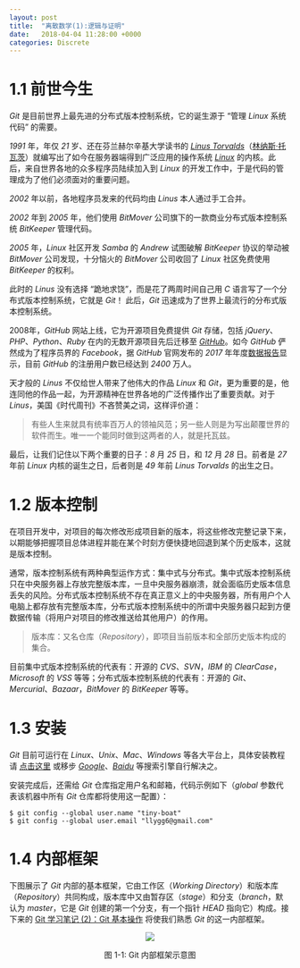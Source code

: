 ```yaml
---
layout: post
title:  "离散数学(1):逻辑与证明"
date:   2018-04-04 11:28:00 +0000
categories: Discrete
---
```


# 1.1 前世今生

*Git* 是目前世界上最先进的分布式版本控制系统，它的诞生源于 “管理 *Linux* 系统代码” 的需要。

*1991* 年，年仅 *21* 岁、还在芬兰赫尔辛基大学读书的 *[Linus Torvalds](https://en.wikipedia.org/wiki/Linus_Torvalds)*（[林纳斯·托瓦茨](https://baike.baidu.com/item/%E6%9E%97%E7%BA%B3%E6%96%AF%C2%B7%E6%89%98%E7%93%A6%E5%85%B9/2122821?fr=aladdin)）就编写出了如今在服务器端得到广泛应用的操作系统 *[Linux](https://baike.baidu.com/item/linux/27050)* 的内核。<!--excerpt-->此后，来自世界各地的众多程序员陆续加入到 *Linux* 的开发工作中，于是代码的管理成为了他们必须面对的重要问题。

*2002* 年以前，各地程序员发来的代码均由 *Linus* 本人通过手工合并。

*2002* 年到 *2005* 年，他们使用 *BitMover* 公司旗下的一款商业分布式版本控制系统 *BitKeeper* 管理代码。

*2005* 年，*Linux* 社区开发 *Samba* 的 *Andrew* 试图破解 *BitKeeper* 协议的举动被 *BitMover* 公司发现，十分恼火的 *BitMover* 公司收回了 *Linux* 社区免费使用 *BitKeeper* 的权利。

此时的 *Linus* 没有选择 “跪地求饶”，而是花了两周时间自己用 *C* 语言写了一个分布式版本控制系统，它就是 *Git*！ 此后，*Git* 迅速成为了世界上最流行的分布式版本控制系统。

2008年，*GitHub* 网站上线，它为开源项目免费提供 *Git* 存储，包括 *jQuery*、*PHP*、*Python*、*Ruby* 在内的无数开源项目先后迁移至 *[GitHub](https://github.com/)*。如今 *GitHub* 俨然成为了程序员界的 *Facebook*，据 *GitHub* 官网发布的 *2017* 年年度[数据报告](https://octoverse.github.com/)显示，目前 *GitHub* 的注册用户数已经达到 *2400* 万人。

天才般的 *Linus* 不仅给世人带来了他伟大的作品 *Linux* 和  *Git*，更为重要的是，他连同他的作品一起，为开源精神在世界各地的广泛传播作出了重要贡献。对于 *Linus*，美国《时代周刊》不吝赞美之词，这样评价道：

>有些人生来就具有统率百万人的领袖风范；另一些人则是为写出颠覆世界的软件而生。唯一一个能同时做到这两者的人，就是托瓦兹。

最后，让我们记住以下两个重要的日子：*8* 月 *25* 日，和 *12* 月 *28* 日。前者是 *27* 年前 *Linux* 内核的诞生之日，后者则是 *49* 年前 *Linus Torvalds* 的出生之日。


# 1.2 版本控制

在项目开发中，对项目的每次修改形成项目新的版本，将这些修改完整记录下来，以期能够把握项目总体进程并能在某个时刻方便快捷地回退到某个历史版本，这就是版本控制。

通常，版本控制系统有两种典型运作方式：集中式与分布式。集中式版本控制系统只在中央服务器上存放完整版本库，一旦中央服务器崩溃，就会面临历史版本信息丢失的风险。分布式版本控制系统不存在真正意义上的中央服务器，所有用户个人电脑上都存放有完整版本库，分布式版本控制系统中的所谓中央服务器只起到方便数据传输（将用户对项目的修改推送给其他用户）的作用。

>版本库：又名仓库（*Repository*），即项目当前版本和全部历史版本构成的集合。

目前集中式版本控制系统的代表有：开源的 *CVS*、*SVN*，*IBM* 的 *ClearCase*，*Microsoft* 的 *VSS* 等等；分布式版本控制系统的代表有：开源的 *Git*、*Mercurial*、*Bazaar*，*BitMover* 的 *BitKeeper* 等等。


# 1.3 安装

*Git* 目前可运行在 *Linux*、*Unix*、*Mac*、*Windows* 等各大平台上，具体安装教程请 [点击这里](https://www.liaoxuefeng.com/wiki/0013739516305929606dd18361248578c67b8067c8c017b000/00137396287703354d8c6c01c904c7d9ff056ae23da865a000) 或移步 *[Google](https://www.google.com.hk/)*、*[Baidu](https://www.baidu.com/)* 等搜索引擎自行解决之。

安装完成后，还需给 *Git* 仓库指定用户名和邮箱，代码示例如下（*global* 参数代表该机器中所有 *Git* 仓库都将使用这一配置）：

```
$ git config --global user.name "tiny-boat"
$ git config --global user.email "llygg6@gmail.com"
```


# 1.4 内部框架
下图展示了 *Git* 内部的基本框架，它由工作区（*Working Directory*）和版本库（*Repository*）共同构成，版本库中又由暂存区（*stage*）和分支（*branch*，默认为 *master*，它是 *Git* 创建的第一个分支，有一个指针 *HEAD* 指向它）构成。接下来的 [Git 学习笔记 (2)：Git 基本操作](https://www.longzf.com/git/2018/04/23/Git2_basic-operation.html) 将使我们熟悉 *Git* 的这一内部框架。

<div align='center'>
<img src="http://upload-images.jianshu.io/upload_images/6113920-a6436998275527f8?imageMogr2/auto-orient/strip%7CimageView2/2/w/1240">
<p> </p>
<p>图 1-1: Git 内部框架示意图</p>
</div>
